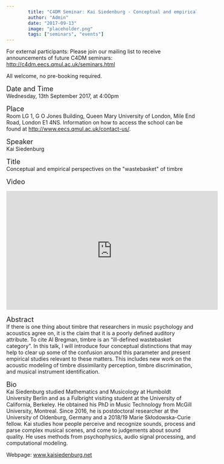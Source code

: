 ```yaml
---
        title: "C4DM Seminar: Kai Siedenburg - Conceptual and empirical perspectives on the "wastebasket" of timbre"
        author: "Admin"
        date: "2017-09-13"
        image: "placeholder.png"
        tags: ["seminars", "events"]
---
```


<p>For external participants: Please join our mailing list to receive announcements of future C4DM seminars: <a href="http://c4dm.eecs.qmul.ac.uk/seminars.html">http://c4dm.eecs.qmul.ac.uk/seminars.html</a></p>

All welcome, no pre-booking required.

<span style="font-size: 130%;">Date and Time</span></br>
Wednesday, 13th September 2017, at 4:00pm

<span style="font-size: 130%;">Place</span></br>
Room LG 1, G O Jones Building, Queen Mary University of London, Mile End Road, London E1 4NS. Information on how to access the school can be found at <a href="http://www.eecs.qmul.ac.uk/contact-us/">http://www.eecs.qmul.ac.uk/contact-us/</a>.

<span style="font-size: 130%;">Speaker</span></br>
Kai Siedenburg

<span style="font-size: 130%;">Title</span></br>
Conceptual and empirical perspectives on the "wastebasket" of timbre

<span style="font-size: 130%;">Video</span></br>
<iframe width="560" height="315" src="https://www.youtube-nocookie.com/embed/NyGqScqHTK4?rel=0" frameborder="0" allowfullscreen></iframe>

<span style="font-size: 130%;">Abstract</span></br>
If there is one thing about timbre that researchers in music psychology and acoustics agree on, it is the claim that it is a poorly defined auditory attribute. To cite Al Bregman, timbre is an “ill-defined wastebasket category”. In this talk, I will introduce four conceptual distinctions that may help to clear up some of the confusion around this parameter and present empirical studies relevant to these matters. This includes new work on the acoustic modeling of timbre dissimilarity perception, timbre discrimination, and musical instrument identification. 

<span style="font-size: 130%;">Bio</span></br>
Kai Siedenburg studied Mathematics and Musicology at Humboldt University Berlin and as a Fulbright visiting student at the University of California, Berkeley. He obtained his PhD in Music Technology from McGill University, Montreal. Since 2016, he is postdoctoral researcher at the University of Oldenburg, Germany and a 2018/19 Marie Skłodowska-Curie fellow. Kai studies how people perceive and recognize sounds, process and parse complex musical scenes, and come to judgements about sound quality. He uses methods from psychophysics, audio signal processing, and computational modeling.

Webpage: www.kaisiedenburg.net


